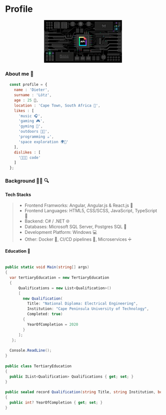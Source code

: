 # Profile

<div align="center">
  <img src="./assets/signals.gif" align="centre" width="50%" height="50%"/>
</div>

### About me :memo:

```js
  const profile = {
    name : 'Dieter',
    surname : 'Lötz',
    age : 25 💫,
    location : 'Cape Town, South Africa 📌',
    likes : [
      'music 🎧',
      'gaming 🎮', 
      'gyming 💪',
      'outdoors 🌳🌊',
      'programming ☕',
      'space exploration 🌍📡'
    ],
    dislikes : [
      '🐑🐑🐑 code'
    ]    
  };
```

### Background :man_technologist: :mag:

#### Tech Stacks

> - Frontend Framworks: Angular, Angular.js & React.js :rocket:
> - Frontend Languages: HTML5, CSS/SCSS, JavaScript, TypeScript 📜
> - Backend: C# / .NET :globe_with_meridians:
> - Databases: Microsoft SQL Server, Postgres SQL :elephant:
> - Development Platform: Windows :computer:
> - Other: Docker :whale:, CI/CD pipelines 🧪, Microservices ➗

#### Education :open_book:

```cs

public static void Main(string[] args)
{
  var tertiaryEducation = new TertiaryEducation
  {
      Qualifications = new List<Qualification>()
      [
        new Qualification(
          Title: "National Diploma: Electrical Engineering",
          Institution: "Cape Peninsula University of Technology",
          Completed: true)
        {
          YearOfCompletion = 2020
        }
      ];
   };

  Console.ReadLine();
}
  
public class TertiaryEducation
{
  public IList<Qualification> Qualifications { get; set; }
}

public sealed record Qualification(string Title, string Institution, bool Completed)
{
  public int? YearOfCompletion { get; set; }
}
```
